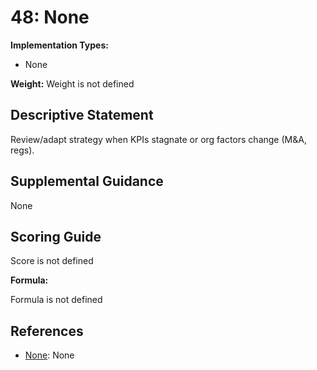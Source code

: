 # 48: None

**Implementation Types:**

- None

**Weight:** Weight is not defined

## Descriptive Statement

Review/adapt strategy when KPIs stagnate or org factors change (M&A, regs).

## Supplemental Guidance

None

## Scoring Guide

Score is not defined

**Formula:**

Formula is not defined

## References

- [None](None): None
